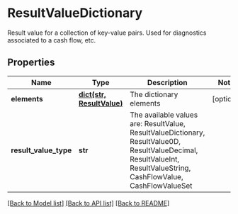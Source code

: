 # ResultValueDictionary

Result value for a collection of key-value pairs. Used for diagnostics associated to a cash flow, etc.

## Properties
Name | Type | Description | Notes
------------ | ------------- | ------------- | -------------
**elements** | [**dict(str, ResultValue)**](ResultValue.md) | The dictionary elements | [optional] 
**result_value_type** | **str** | The available values are: ResultValue, ResultValueDictionary, ResultValue0D, ResultValueDecimal, ResultValueInt, ResultValueString, CashFlowValue, CashFlowValueSet | 

[[Back to Model list]](../README.md#documentation-for-models) [[Back to API list]](../README.md#documentation-for-api-endpoints) [[Back to README]](../README.md)


